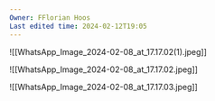```yaml
---
Owner: FFlorian Hoos
Last edited time: 2024-02-12T19:05
---
```

![[WhatsApp_Image_2024-02-08_at_17.17.02(1).jpeg]]

![[WhatsApp_Image_2024-02-08_at_17.17.02.jpeg]]

![[WhatsApp_Image_2024-02-08_at_17.17.03.jpeg]]